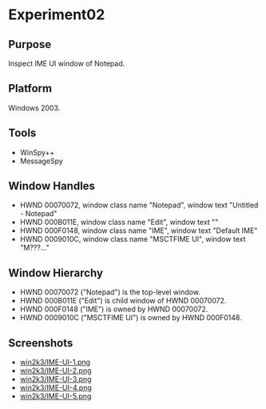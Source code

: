 # Experiment02

## Purpose

Inspect IME UI window of Notepad.

## Platform

Windows 2003.

## Tools

- WinSpy++
- MessageSpy

## Window Handles

- HWND 00070072, window class name "Notepad", window text "Untitled - Notepad"
- HWND 000B011E, window class name "Edit", window text ""
- HWND 000F0148, window class name "IME", window text "Default IME"
- HWND 0009010C, window class name "MSCTFIME UI", window text "M???..."

## Window Hierarchy

- HWND 00070072 ("Notepad") is the top-level window.
- HWND 000B011E ("Edit") is child window of HWND 00070072.
- HWND 000F0148 ("IME") is owned by HWND 00070072.
- HWND 0009010C ("MSCTFIME UI") is owned by HWND 000F0148.

## Screenshots

- [win2k3/IME-UI-1.png](win2k3/IME-UI-1.png)
- [win2k3/IME-UI-2.png](win2k3/IME-UI-2.png)
- [win2k3/IME-UI-3.png](win2k3/IME-UI-3.png)
- [win2k3/IME-UI-4.png](win2k3/IME-UI-4.png)
- [win2k3/IME-UI-5.png](win2k3/IME-UI-5.png)
